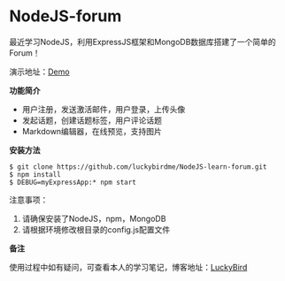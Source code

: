 # NodeJS-forum
最近学习NodeJS，利用ExpressJS框架和MongoDB数据库搭建了一个简单的Forum！

演示地址：[Demo](http://nodejs.luckybird.me/)

**功能简介**

* 用户注册，发送激活邮件，用户登录，上传头像
* 发起话题，创建话题标签，用户评论话题
* Markdown编辑器，在线预览，支持图片

**安装方法**

```
$ git clone https://github.com/luckybirdme/NodeJS-learn-forum.git
$ npm install
$ DEBUG=myExpressApp:* npm start

```
注意事项：

1. 请确保安装了NodeJS，npm，MongoDB
2. 请根据环境修改根目录的config.js配置文件

**备注**

使用过程中如有疑问，可查看本人的学习笔记，博客地址：[LuckyBird](http://www.luckybird.me/)
